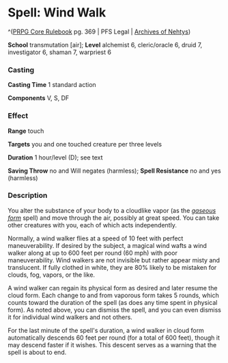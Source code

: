 # Spell: Wind Walk

^([PRPG Core Rulebook][ss-wind-walk] pg. 369 | PFS Legal | [Archives of Nehtys][sn-wind-walk])

**School** transmutation [air]; **Level** alchemist 6, cleric/oracle 6, druid 7, investigator 6, shaman 7, warpriest 6

### Casting

**Casting Time** 1 standard action  

**Components** V, S, DF

### Effect

**Range** touch  

**Targets** you and one touched creature per three levels  

**Duration** 1 hour/level (D); see text  

**Saving Throw** no and Will negates (harmless); **Spell Resistance** no and yes (harmless)

### Description

You alter the substance of your body to a cloudlike vapor (as the _[gaseous form]_ spell) and move through the air, possibly at great speed. You can take other creatures with you, each of which acts independently.  

Normally, a wind walker flies at a speed of 10 feet with perfect maneuverability. If desired by the subject, a magical wind wafts a wind walker along at up to 600 feet per round (60 mph) with poor maneuverability. Wind walkers are not invisible but rather appear misty and translucent. If fully clothed in white, they are 80% likely to be mistaken for clouds, fog, vapors, or the like.  

A wind walker can regain its physical form as desired and later resume the cloud form. Each change to and from vaporous form takes 5 rounds, which counts toward the duration of the spell (as does any time spent in physical form). As noted above, you can dismiss the spell, and you can even dismiss it for individual wind walkers and not others.  

For the last minute of the spell's duration, a wind walker in cloud form automatically descends 60 feet per round (for a total of 600 feet), though it may descend faster if it wishes. This descent serves as a warning that the spell is about to end.

[ss-wind-walk]: http://paizo.com/pathfinderRPG/v57
[sn-wind-walk]: http://www.archivesofnethys.com/SpellDisplay.aspx?ItemName=Wind%20Walk
[gaseous form]: http://www.archivesofnethys.com/SpellDisplay.aspx?ItemName=gaseous%20form